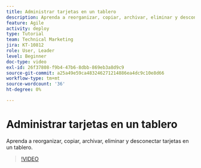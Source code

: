 ```yaml
---
title: Administrar tarjetas en un tablero
description: Aprenda a reorganizar, copiar, archivar, eliminar y desconectar tarjetas en un tablero.
feature: Agile
activity: deploy
type: Tutorial
team: Technical Marketing
jira: KT-10812
role: User, Leader
level: Beginner
doc-type: video
exl-id: 26f37808-f9b4-47b6-8dbb-869eb3a8d9c9
source-git-commit: a25a49e59ca483246271214886ea4dc9c10e8d66
workflow-type: tm+mt
source-wordcount: '36'
ht-degree: 0%

---
```


# Administrar tarjetas en un tablero

Aprenda a reorganizar, copiar, archivar, eliminar y desconectar tarjetas en un tablero.

>[!VIDEO](https://video.tv.adobe.com/v/346810)
